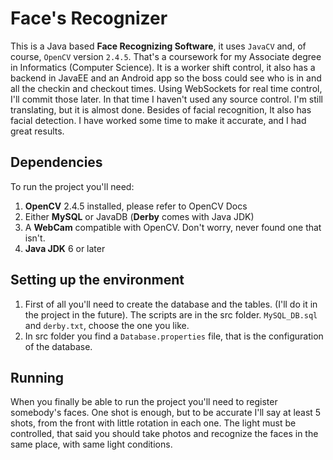Face's Recognizer
=====================

This is a Java based **Face Recognizing Software**, it uses `JavaCV` and, of course, `OpenCV` version `2.4.5`.
That's a coursework for my Associate degree in Informatics (Computer Science).
It is a worker shift control, it also has a backend in JavaEE and an Android app so the boss could see who is in and all the checkin and checkout times. Using WebSockets for real time control, I'll commit those later.
In that time I haven't used any source control.
I'm still translating, but it is almost done.
Besides of facial recognition, It also has facial detection.
I have worked some time to make it accurate, and I had great results.


Dependencies
---------

To run the project you'll need:

 1. **OpenCV** 2.4.5 installed, please refer to OpenCV Docs
 2. Either **MySQL** or JavaDB (**Derby** comes with Java JDK)
 3. A **WebCam** compatible with OpenCV. Don't worry, never found one that isn't.
 4. **Java JDK** 6 or later

Setting up the environment
---------

 1. First of all you'll need to create the database and the tables. (I'll do it in the project in the future). The scripts are in the src folder. `MySQL_DB.sql` and `derby.txt`, choose the one you like.
 2. In src folder you find a `Database.properties` file, that is the configuration of the database.

Running
---------

When you finally be able to run the project you'll need to register somebody's faces.
One shot is enough, but to be accurate I'll say at least 5 shots, from the front with little rotation in each one.
The light must be controlled, that said you should take photos and recognize the faces in the same place, with same light conditions.


